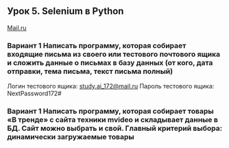 ## Урок 5. Selenium в Python

[Mail.ru]()

### Вариант 1 Написать программу, которая собирает входящие письма из своего или тестового почтового ящика и сложить данные о письмах в базу данных (от кого, дата отправки, тема письма, текст письма полный)

Логин тестового ящика: study.ai_172@mail.ru
Пароль тестового ящика: NextPassword172#

### Вариант 1 Написать программу, которая собирает товары «В тренде» с сайта техники mvideo и складывает данные в БД. Сайт можно выбрать и свой. Главный критерий выбора: динамически загружаемые товары

